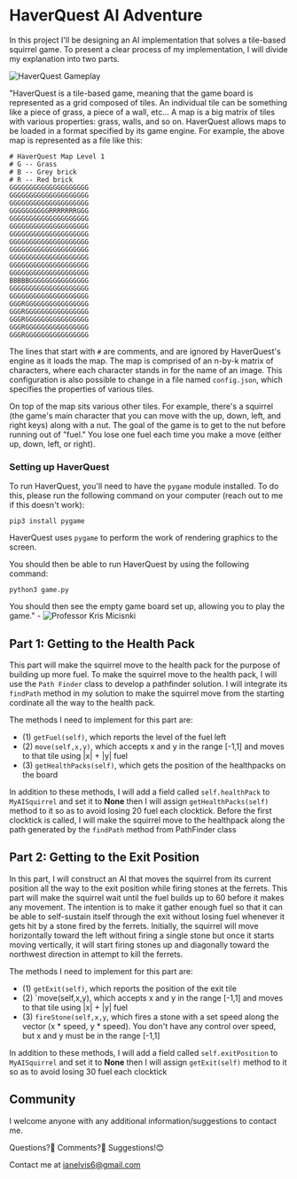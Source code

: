 # HaverQuest AI Adventure


In this project I'll be designing an AI implementation that solves a
tile-based squirrel game. To present a clear process of my implementation,
I will divide my explanation into two parts. 

![HaverQuest Gameplay](./gameplay.png)

"HaverQuest is a tile-based game, meaning that the game board is
represented as a grid composed of tiles. An individual tile can be
something like a piece of grass, a piece of a wall, etc... A map is a
big matrix of tiles with various properties: grass, walls, and so
on. HaverQuest allows maps to be loaded in a format specified by its
game engine. For example, the above map is represented as a file like
this:

```
# HaverQuest Map Level 1
# G -- Grass
# B -- Grey brick
# R -- Red brick
GGGGGGGGGGGGGGGGGGGG
GGGGGGGGGGGGGGGGGGGG
GGGGGGGGGGGGGGGGGGGG
GGGGGGGGGGRRRRRRRGGG
GGGGGGGGGGGGGGGGGGGG
GGGGGGGGGGGGGGGGGGGG
GGGGGGGGGGGGGGGGGGGG
GGGGGGGGGGGGGGGGGGGG
GGGGGGGGGGGGGGGGGGGG
GGGGGGGGGGGGGGGGGGGG
GGGGGGGGGGGGGGGGGGGG
GGGGGGGGGGGGGGGGGGGG
BBBBBGGGGGGGGGGGGGGG
GGGGGGGGGGGGGGGGGGGG
GGGGGGGGGGGGGGGGGGGG
GGGRGGGGGGGGGGGGGGGG
GGGRGGGGGGGGGGGGGGGG
GGGRGGGGGGGGGGGGGGGG
GGGRGGGGGGGGGGGGGGGG
GGGRGGGGGGGGGGGGGGGG
```

The lines that start with `#` are comments, and are ignored by
HaverQuest's engine as it loads the map. The map is comprised of an
n-by-k matrix of characters, where each character stands in for the
name of an image. This configuration is also possible to change in a
file named `config.json`, which specifies the properties of various
tiles.

On top of the map sits various other tiles. For example, there's a
squirrel (the game's main character that you can move with the up,
down, left, and right keys) along with a nut. The goal of the game is
to get to the nut before running out of "fuel." You lose one fuel each
time you make a move (either up, down, left, or right).


### Setting up HaverQuest

To run HaverQuest, you'll need to have the `pygame` module
installed. To do this, please run the following command on your
computer (reach out to me if this doesn't work):

    pip3 install pygame

HaverQuest uses `pygame` to perform the work of rendering graphics to
the screen.

You should then be able to run HaverQuest by using the following
command:

    python3 game.py

You should then see the empty game board set up, allowing you to play
the game." - ![Professor Kris Micisnki](http://kmicinski.com/)


## Part 1: Getting to the Health Pack

This part will make the squirrel move to the health pack for the
purpose of building up more fuel. To make the squirrel move to the health pack, 
I will use the `Path Finder` class to develop a pathfinder solution. I will 
integrate its `findPath` method in my solution to make the squirrel 
move from the starting cordinate all the way to the health pack.

The methods I need to implement for this part are:

- (1) `getFuel(self)`, which reports the level of the fuel left
- (2) `move(self,x,y)`,  which accepts x and y in the range [-1,1] and 
moves to that tile using |x| + |y| fuel
- (3) `getHealthPacks(self)`, which gets the position of the healthpacks 
on the board 

In addition to these methods, I will add a field called `self.healthPack` 
to `MyAISquirrel` and set it to **None** then I will assign 
`getHealthPacks(self)` method to it so as to avoid losing 20 fuel each clocktick.
Before the first clocktick is called, I will make the squirrel move to the 
healthpack along the path generated by the `findPath` method from PathFinder class




## Part 2: Getting to the Exit Position

In this part, I will construct an AI that moves the squirrel from its 
current position all the way to the exit position while firing stones 
at the ferrets. This part will make the squirrel wait until the fuel builds up to 60 
before it makes any movement. The intention is to make it gather enough fuel so that 
it can be able to self-sustain itself through the exit without losing fuel whenever 
it gets hit by a stone fired by the ferrets. Initially, the squirrel will move horizontally
toward the left without firing a single stone but once it starts moving vertically, 
it will start firing stones up and diagonally toward the northwest direction
in attempt to kill the ferrets. 

The methods I need to implement for this part are:

- (1) `getExit(self)`, which reports the position of the exit tile
- (2) `move(self,x,y),  which accepts x and y in the range [-1,1] and 
moves to that tile using |x| + |y| fuel
- (3) `fireStone(self,x,y`, which fires a stone with a set speed along
the vector (x * speed, y * speed). You don't have any control over speed, 
but x and y must be in the range [-1,1]

In addition to these methods, I will add a field called `self.exitPosition` 
to `MyAISquirrel` and set it to **None** then I will assign 
`getExit(self)` method to it so as to avoid losing 30 fuel each clocktick

## Community
I welcome anyone with any additional information/suggestions to contact me.

Questions?🤔 Comments?🤨 Suggestions!😊

Contact me at ianelvis6@gmail.com

